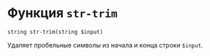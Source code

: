 # Функция `str-trim`

`string str-trim(string $input)`

Удаляет пробельные символы из начала и конца строки `$input`.